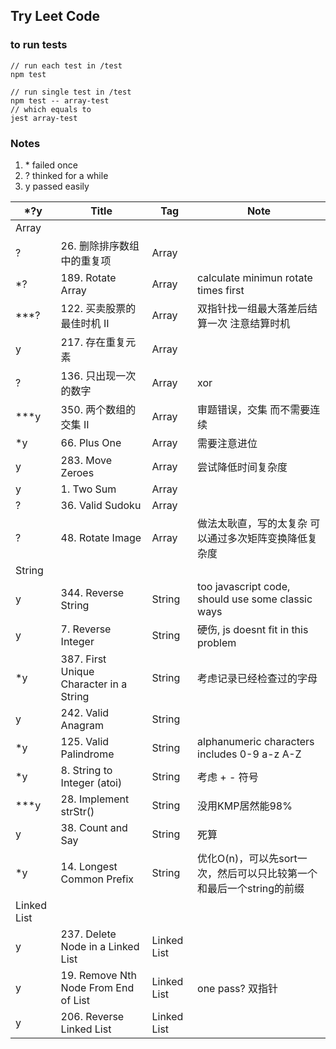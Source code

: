 ## Try Leet Code

### to run tests
```
// run each test in /test
npm test

// run single test in /test
npm test -- array-test
// which equals to 
jest array-test

```

### Notes
1. \* failed once
2. ? thinked for a while
3. y passed easily

| *?y | Title | Tag | Note |
| --- | --------- | ---- | --------- |
| Array
| ? | 26. 删除排序数组中的重复项 | Array |
| *? | 189. Rotate Array | Array | calculate minimun rotate times first |
| ***? | 122. 买卖股票的最佳时机 II | Array | 双指针找一组最大落差后结算一次 注意结算时机 |
| y | 217. 存在重复元素 | Array |
| ? | 136. 只出现一次的数字 | Array | xor
| ***y | 350. 两个数组的交集 II | Array | 审题错误，交集 而不需要连续
| *y | 66. Plus One | Array | 需要注意进位
| y | 283. Move Zeroes | Array | 尝试降低时间复杂度
| y | 1. Two Sum | Array | 
| ? | 36. Valid Sudoku | Array | 
| ? | 48. Rotate Image | Array | 做法太耿直，写的太复杂 可以通过多次矩阵变换降低复杂度
| String
| y | 344. Reverse String | String | too javascript code, should use some classic ways |
| y | 7. Reverse Integer | String | 硬伤, js doesnt fit in this problem
| *y | 387. First Unique Character in a String | String | 考虑记录已经检查过的字母
| y | 242. Valid Anagram | String | 
| *y | 125. Valid Palindrome | String | alphanumeric characters includes 0-9 a-z A-Z
| *y | 8. String to Integer (atoi) | String | 考虑 + - 符号
| ***y | 28. Implement strStr() | String | 没用KMP居然能98%
| y | 38. Count and Say | String | 死算
| *y | 14. Longest Common Prefix | String | 优化O(n)，可以先sort一次，然后可以只比较第一个和最后一个string的前缀
| Linked List
| y | 237. Delete Node in a Linked List | Linked List | 
| y | 19. Remove Nth Node From End of List | Linked List | one pass? 双指针 
| y | 206. Reverse Linked List | Linked List | 



